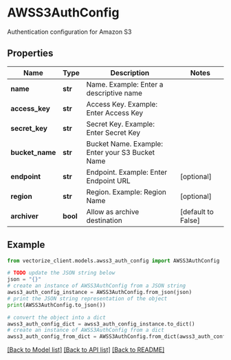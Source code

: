 # AWSS3AuthConfig

Authentication configuration for Amazon S3

## Properties

Name | Type | Description | Notes
------------ | ------------- | ------------- | -------------
**name** | **str** | Name. Example: Enter a descriptive name | 
**access_key** | **str** | Access Key. Example: Enter Access Key | 
**secret_key** | **str** | Secret Key. Example: Enter Secret Key | 
**bucket_name** | **str** | Bucket Name. Example: Enter your S3 Bucket Name | 
**endpoint** | **str** | Endpoint. Example: Enter Endpoint URL | [optional] 
**region** | **str** | Region. Example: Region Name | [optional] 
**archiver** | **bool** | Allow as archive destination | [default to False]

## Example

```python
from vectorize_client.models.awss3_auth_config import AWSS3AuthConfig

# TODO update the JSON string below
json = "{}"
# create an instance of AWSS3AuthConfig from a JSON string
awss3_auth_config_instance = AWSS3AuthConfig.from_json(json)
# print the JSON string representation of the object
print(AWSS3AuthConfig.to_json())

# convert the object into a dict
awss3_auth_config_dict = awss3_auth_config_instance.to_dict()
# create an instance of AWSS3AuthConfig from a dict
awss3_auth_config_from_dict = AWSS3AuthConfig.from_dict(awss3_auth_config_dict)
```
[[Back to Model list]](../README.md#documentation-for-models) [[Back to API list]](../README.md#documentation-for-api-endpoints) [[Back to README]](../README.md)



